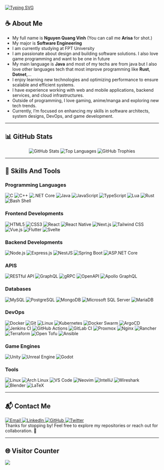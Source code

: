 [![Typing SVG](https://readme-typing-svg.herokuapp.com?font=Fira+Code&pause=1000&color=1AA5F7&width=435&lines=Hi+There!+👋:I'm+Anata+Arisa;I+am+a+Software+Developer)](https://git.io/typing-svg)

## ☕ About Me  
- My full name is **Nguyen Quang Vinh** (You can call me **Arisa** for shot.)
- My major is **Software Engineering**
- I am currently studying at FPT University
- I am passionate about design and building software solutions. I also love game programming and want to be one in future
- My main language is **Java** and most of my techs are from java but I also love other languages tech that most improve programming like **Rust**, **Dotnet**,...
- I enjoy learning new technologies and optimizing performance to ensure scalable and efficient systems.
- I have experience working with web and mobile applications, backend services, and cloud infrastructures.
- Outside of programming, I love gaming, anime/manga and exploring new tech trends.
- Currently, I’m focused on enhancing my skills in software architects, system designs, DevOps, and game development.
---

## 📊 GitHub Stats

<div align="center">
  <img src="https://github-readme-stats.vercel.app/api?username=AnataAria&show_icons=true&theme=github_dark" alt="GitHub Stats" />
  <img src="https://github-readme-stats.vercel.app/api/top-langs?username=AnataAria&show_icons=true&locale=en&theme=github_dark&layout=compact&hide=jupyter%20notebook" alt="Top Languages" />
  <img src="https://github-profile-trophy.vercel.app/?username=AnataAria&theme=darkhub" alt="GitHub Trophies" />
</div>

---
## 🔧 Skills And Tools

### **Programming Languages**  
<div>
  <img src="https://img.shields.io/badge/C-A8B9CC?style=for-the-badge&logo=c&logoColor=black" alt="C" />
  <img src="https://img.shields.io/badge/C++-00599C?style=for-the-badge&logo=cplusplus&logoColor=white" alt="C++" />
  <img src="https://img.shields.io/badge/.NET_Core-512BD4?style=for-the-badge&logo=dotnet&logoColor=white" alt=".NET Core" />
  <img src="https://img.shields.io/badge/Java-ED8B00?style=for-the-badge&logo=java&logoColor=white" alt="Java" />
  <img src="https://img.shields.io/badge/JavaScript-F7DF1E?style=for-the-badge&logo=javascript&logoColor=black" alt="JavaScript" />
  <img src="https://img.shields.io/badge/TypeScript-3178C6?style=for-the-badge&logo=typescript&logoColor=white" alt="TypeScript" />
  <img src="https://img.shields.io/badge/Lua-2C2D72?style=for-the-badge&logo=lua&logoColor=white" alt="Lua" />
  <img src="https://img.shields.io/badge/Rust-000000?style=for-the-badge&logo=rust&logoColor=white" alt="Rust" />
  <img src="https://img.shields.io/badge/Bash_Shell-4EAA25?style=for-the-badge&logo=gnubash&logoColor=white" alt="Bash Shell" />
</div>

### **Frontend Developments**  
<div>
  <img src="https://img.shields.io/badge/HTML5-E34F26?style=for-the-badge&logo=html5&logoColor=white" alt="HTML5" />
  <img src="https://img.shields.io/badge/CSS3-1572B6?style=for-the-badge&logo=css3&logoColor=white" alt="CSS3" />
  <img src="https://img.shields.io/badge/React-61DAFB?style=for-the-badge&logo=react&logoColor=black" alt="React" />
  <img src="https://img.shields.io/badge/React_Native-61DAFB?style=for-the-badge&logo=react&logoColor=black" alt="React Native" />
  <img src="https://img.shields.io/badge/Next.js-000000?style=for-the-badge&logo=nextdotjs&logoColor=white" alt="Next.js" />
  <img src="https://img.shields.io/badge/Tailwind_CSS-38B2AC?style=for-the-badge&logo=tailwind-css&logoColor=white" alt="Tailwind CSS" />
  <img src="https://img.shields.io/badge/Vue.js-4FC08D?style=for-the-badge&logo=vue.js&logoColor=white" alt="Vue.js" />
  <img src="https://img.shields.io/badge/Flutter-02569B?style=for-the-badge&logo=flutter&logoColor=white" alt="Flutter" />
  <img src="https://img.shields.io/badge/Svelte-FF3E00?style=for-the-badge&logo=svelte&logoColor=white" alt="Svelte" />
</div>

### **Backend Developments**  
<div>
  <img src="https://img.shields.io/badge/Node.js-339933?style=for-the-badge&logo=nodedotjs&logoColor=white" alt="Node.js" />
  <img src="https://img.shields.io/badge/Express.js-000000?style=for-the-badge&logo=express&logoColor=white" alt="Express.js" />
  <img src="https://img.shields.io/badge/NestJS-E0234E?style=for-the-badge&logo=nestjs&logoColor=white" alt="NestJS" />
  <img src="https://img.shields.io/badge/Spring_Boot-6DB33F?style=for-the-badge&logo=springboot&logoColor=white" alt="Spring Boot" />
  <img src="https://img.shields.io/badge/ASP.NET_Core-512BD4?style=for-the-badge&logo=dotnet&logoColor=white" alt="ASP.NET Core" />
</div>

### **APIS**
<div>
  <img src="https://img.shields.io/badge/RESTful_API-0052CC?style=for-the-badge&logo=api&logoColor=white" alt="RESTful API" />
  <img src="https://img.shields.io/badge/GraphQL-E10098?style=for-the-badge&logo=graphql&logoColor=white" alt="GraphQL" />
  <img src="https://img.shields.io/badge/gRPC-4285F4?style=for-the-badge&logo=google&logoColor=white" alt="gRPC" />
  <img src="https://img.shields.io/badge/OpenAPI-6BA539?style=for-the-badge&logo=openapiinitiative&logoColor=white" alt="OpenAPI" />
  <img src="https://img.shields.io/badge/Apollo_GraphQL-311C87?style=for-the-badge&logo=apollographql&logoColor=white" alt="Apollo GraphQL" />
</div>

### **Databases**  
<div>
  <img src="https://img.shields.io/badge/MySQL-4479A1?style=for-the-badge&logo=mysql&logoColor=white" alt="MySQL" />
  <img src="https://img.shields.io/badge/PostgreSQL-336791?style=for-the-badge&logo=postgresql&logoColor=white" alt="PostgreSQL" />
  <img src="https://img.shields.io/badge/MongoDB-47A248?style=for-the-badge&logo=mongodb&logoColor=white" alt="MongoDB" />
  <img src="https://img.shields.io/badge/Microsoft_SQL_Server-CC2927?style=for-the-badge&logo=microsoft-sql-server&logoColor=white" alt="Microsoft SQL Server" />
  <img src="https://img.shields.io/badge/MariaDB-003545?style=for-the-badge&logo=mariadb&logoColor=white" alt="MariaDB" />
</div>

### **DevOps**  
<div>
  <img src="https://img.shields.io/badge/Docker-2496ED?style=for-the-badge&logo=docker&logoColor=white" alt="Docker" />
  <img src="https://img.shields.io/badge/Git-F05032?style=for-the-badge&logo=git&logoColor=white" alt="Git" />
  <img src="https://img.shields.io/badge/Linux-FCC624?style=for-the-badge&logo=linux&logoColor=black" alt="Linux" />
  <img src="https://img.shields.io/badge/Kubernetes-326CE5?style=for-the-badge&logo=kubernetes&logoColor=white" alt="Kubernetes" />
  <img src="https://img.shields.io/badge/Docker_Swarm-1A72BB?style=for-the-badge&logo=docker&logoColor=white" alt="Docker Swarm" />
  <img src="https://img.shields.io/badge/ArgoCD-7C4EE2?style=for-the-badge&logo=argocd&logoColor=white" alt="ArgoCD" />
  <img src="https://img.shields.io/badge/Jenkins_CI-D24939?style=for-the-badge&logo=jenkins&logoColor=white" alt="Jenkins CI" />
  <img src="https://img.shields.io/badge/GitHub_Actions-2088FF?style=for-the-badge&logo=github-actions&logoColor=white" alt="GitHub Actions" />
  <img src="https://img.shields.io/badge/GitLab_CI-FC6D26?style=for-the-badge&logo=gitlab-ci&logoColor=white" alt="GitLab CI" />
  <img src="https://img.shields.io/badge/Proxmox-DC4B3A?style=for-the-badge&logo=proxmox&logoColor=white" alt="Proxmox" />
  <img src="https://img.shields.io/badge/Nginx-009639?style=for-the-badge&logo=nginx&logoColor=white" alt="Nginx" />
  <img src="https://img.shields.io/badge/Rancher-00A9E1?style=for-the-badge&logo=rancher&logoColor=white" alt="Rancher" />
  <img src="https://img.shields.io/badge/Terraform-7B42BC?style=for-the-badge&logo=terraform&logoColor=white" alt="Terraform" />
  <img src="https://img.shields.io/badge/Open_Tofu-2D57A1?style=for-the-badge&logo=open-tfu&logoColor=white" alt="Open Tofu" />
  <img src="https://img.shields.io/badge/Ansible-00A9E1?style=for-the-badge&logo=ansible&logoColor=white" alt="Ansible" />
</div>

### **Game Engines**
<div>
  <img src="https://img.shields.io/badge/Unity-000000?style=for-the-badge&logo=unity&logoColor=white" alt="Unity" />
  <img src="https://img.shields.io/badge/Unreal_Engine-0E1128?style=for-the-badge&logo=unreal-engine&logoColor=white" alt="Unreal Engine" />
  <img src="https://img.shields.io/badge/Godot-358A3C?style=for-the-badge&logo=godot-engine&logoColor=white" alt="Godot" />
</div>

### **Tools** 
<div>
  <img src="https://img.shields.io/badge/Linux-FCC624?style=for-the-badge&logo=linux&logoColor=black" alt="Linux" />
  <img src="https://img.shields.io/badge/Arch_Linux-1793D1?style=for-the-badge&logo=arch-linux&logoColor=white" alt="Arch Linux" />
  <img src="https://img.shields.io/badge/VS_Code-007ACC?style=for-the-badge&logo=visual-studio-code&logoColor=white" alt="VS Code" />
  <img src="https://img.shields.io/badge/Neovim-57A143?style=for-the-badge&logo=neovim&logoColor=white" alt="Neovim" />
  <img src="https://img.shields.io/badge/IntelliJ_IDEA-000000?style=for-the-badge&logo=intellij-idea&logoColor=white" alt="IntelliJ" />
  <img src="https://img.shields.io/badge/Wireshark-1679A7?style=for-the-badge&logo=wireshark&logoColor=white" alt="Wireshark" />
  <img src="https://img.shields.io/badge/Blender-F5792A?style=for-the-badge&logo=blender&logoColor=white" alt="Blender" />
  <img src="https://img.shields.io/badge/LaTeX-008080?style=for-the-badge&logo=latex&logoColor=white" alt="LaTeX" />
</div>

---
## 📬 Contact Me
<div>
  <a href="mailto:arisavinh2003@gmail.com">
    <img src="https://img.shields.io/badge/Email-0078D4?style=for-the-badge&logo=microsoft-outlook&logoColor=white" alt="Email" />
  </a>
  <a href="https://www.linkedin.com/in/arisa-vinh">
    <img src="https://img.shields.io/badge/LinkedIn-0077B5?style=for-the-badge&logo=linkedin&logoColor=white" alt="LinkedIn" />
  </a>
  <a href="https://github.com/AnataAria">
    <img src="https://img.shields.io/badge/GitHub-181717?style=for-the-badge&logo=github&logoColor=white" alt="GitHub" />
  </a>
  <a href="https://twitter.com/anata_arisa">
    <img src="https://img.shields.io/badge/Twitter-1DA1F2?style=for-the-badge&logo=twitter&logoColor=white" alt="Twitter" />
  </a>
</div>
Thanks for stopping by! Feel free to explore my repositories or reach out for collaboration. 🚀

---
## 🌐 Visitor Counter  
![](https://count.getloli.com/@AnataAria?name=AnataAria&theme=gelbooru&padding=7&offset=0&align=center&scale=1&pixelated=1&darkmode=auto)


<!---
AnataAria/AnataAria is a ✨ special ✨ repository because its `README.md` (this file) appears on your GitHub profile.
You can click the Preview link to take a look at your changes.
--->
